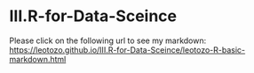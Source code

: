 # III.R-for-Data-Sceince

Please click on the following url to see my markdown:
https://leotozo.github.io/III.R-for-Data-Sceince/leotozo-R-basic-markdown.html

